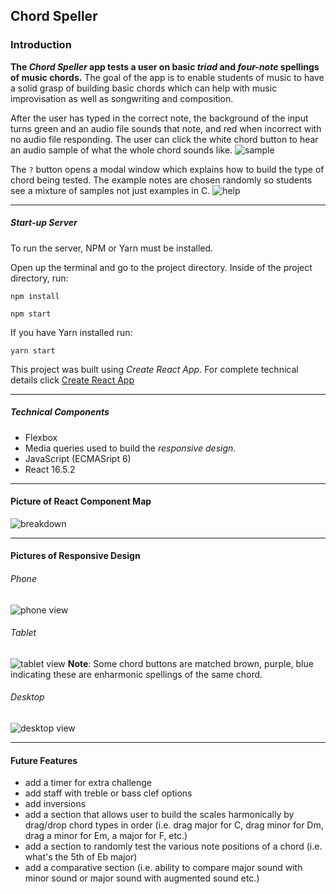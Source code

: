 ## Chord Speller

### Introduction

<strong>The <em>Chord Speller</em> app tests a user on basic <em>triad</em> and <em>four-note</em> spellings of music chords.</strong> The goal of the app is to enable students of music to have a solid grasp of building basic chords which can help with music improvisation as well as songwriting and composition.

After the user has typed in the correct note, the background of the input turns green and an audio file sounds that note, and red when incorrect with no audio file responding.  The user can click the white chord button to hear an audio sample of what the whole chord sounds like.
![sample](./screen_shots/sampleUI.png)

The <code>?</code> button opens a modal window which explains how to build the type of chord being tested. The example notes are chosen randomly so students see a mixture of samples not just examples in C.
![help](./screen_shots/modal_help.png)

<hr />

##### Start-up Server

To run the server, NPM or Yarn must be installed.

Open up the terminal and go to the project directory.  Inside of the project directory, run:

`npm install`

`npm start`

If you have Yarn installed run:

`yarn start`

This project was built using *Create React App*.  For complete technical details click [Create React App](./docs/README.md)
<hr />

##### Technical Components
- Flexbox  
- Media queries used to build the *responsive design*.
- JavaScript (ECMASript 6)
- React 16.5.2
<hr />

#### Picture of React Component Map
![breakdown](./screen_shots/componentMap.jpeg)
<hr />

#### Pictures of Responsive Design
###### Phone

![phone view](./screen_shots/phone.png)


###### Tablet
![tablet view](./screen_shots/tablet.png)
<strong>Note</strong>: Some chord buttons are matched brown, purple, blue indicating these are enharmonic spellings of the same chord.

###### Desktop
![desktop view](./screen_shots/desktop.png)
<hr />

#### Future Features
- add a timer for extra challenge
- add staff with treble or bass clef options
- add inversions
- add a section that allows user to build the scales harmonically by drag/drop chord types in order (i.e. drag major for C, drag minor for Dm, drag a minor for Em, a major for F, etc.)
- add a section to randomly test the various note positions of a chord (i.e. what's the 5th of Eb major)
- add a comparative section (i.e. ability to compare major sound with minor sound or major sound with augmented sound etc.)
